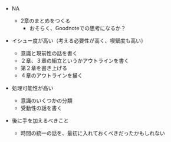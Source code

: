 - NA
	- 2章のまとめをつくる
		- おそらく、Goodnoteでの思考になるか？



- イシュー度が高い（考える必要性が高く、喫緊度も高い）
	- 意識と現前性の話を書く
	- ２章、３章の組立というかアウトラインを書く
	- 第２章を書き上げる
	- ４章のアウトラインを描く


- 処理可能性が高い
	- 意識のいくつかの分類
	- 受動性の話を書く


- 後に手を加えるべきこと
	- 時間の統一の話を、最初に入れておくべきだったかもしれない


